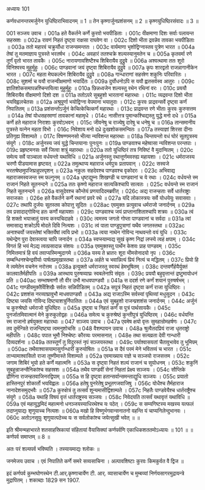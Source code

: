 अध्यायः 101

कर्णवधानन्तरमर्जुनेन युधिष्ठिराभिवादनम् ॥ 1 ॥ तेन कृष्णार्जुनप्रशंसनम् ॥ 2 ॥ कृष्णयुधिष्ठिरसंवादः ॥ 3 ॥

001	सञ्जय उवाच ।
001a	हते वैकर्तने कर्णे कुरवो भयपीडिताः ।
001c	वीक्षमाणा दिशः सर्वाः पलायन्त सहस्रशः ॥
002a	रावणं निहतं दृष्ट्वा राक्षसा राघवेण वा ।
002c	दिशो भीता द्रवन्नेव तावका भयपीडिताः ॥
003a	ततो महारवं चक्रुर्योधा राजन्समन्ततः ।
003c	वार्यमाणा भृशोद्विग्नास्तव पुत्रेण भारत ॥
004a	तेषां तु मतमाज्ञाय पुत्रस्ते भरतर्षभ ।
004c	अवहारं ततश्चक्रे शल्यस्यानुमतेन च ॥
005a	कृतवर्मा रणे तूर्णं वृतो भारत तावकैः ।
005c	नारायणावशिष्टैश्च शिबिरायैव दुद्रुवे ॥
006a	अश्वत्थामा ततः शूरो विनिश्वस्य मुहुर्मुहुः ।
006c	पाण्डवानां जयं दृष्ट्वा शिबिरायैव दुद्रुवे ॥
007a	कृपः शारद्वतो राजन्नागानीकेन भारत ।
007c	महता मेघकल्पेन शिबिरायैव दुद्रुवे ॥
008a	गान्धाराणां सहस्रेण शकुनिः परिवारितः ।
008c	सुशर्मा च ययौ राजन्वीक्षमाणो भयार्दितः ॥
009a	दुर्योधनोऽपि स ययौ ह्वतसर्वस्व आतुरः ।
009c	ज्ञातिशोकसमापन्नश्चिन्तयित्वा मुहुर्मुहुः ॥
010a	छिन्नध्वजेन शल्यस्तु रथेन रथिनां वरः ।
010c	प्रययौ शिबिरायैव वीक्षमाणो दिशो दश ॥
011a	ततोऽपरे सुबहुशो भारतानां महारथाः ।
011c	व्यद्रवन्त दिशो भीता भयविह्वलचेतसः ॥
012a	अश्रूपूर्णा भयोद्विग्ना वेपमाना भयातुराः ।
012c	कुरवः प्राद्रवन्सर्वे दृष्ट्वा कर्णं निपातितम् ॥
013a	प्रशंसन्तोऽर्जुनं केचित्केचित्कर्णं महारथाः ।
013c	प्राद्रवन्त रणे भीताः कुरवः कुरुसत्तम ॥
014a	तेषां योधसहस्राणां तावकानां महामृधे ।
014c	नासीत्तत्र पुमान्कश्चिद्यस्तु युद्धे मनो दधे ॥
015a	कर्णे हते महाराज निराशाः कुरवोऽभवन् ।
015c	जीवनेषु च राज्येषु दारेषु च धनेषु च ॥
016a	तान्समानीय पुत्रस्ते यत्नेन महता विभो ।
016c	निवेशाय मनो दध्रे दुःखशोकसमन्वितः ॥
017a	तस्याज्ञां शिरसा दीनाः प्रतिगृह्य विशाम्पते ।
017c	विषण्णमनसो भीत्या न्यविशन्त महारथाः ॥
018a	चिन्तयन्तो वधं घोरं सूतपुत्रस्य संयुगे ।
018c	अर्जुनस्य जयं युद्धे चिन्तयानाः पुनःपुनः ॥
019a	पाण्डवाश्च महेष्वासा न्यविशन्त परन्तपाः ।
019c	प्रहृष्टमनसः सर्वे जित्वा शत्रुं महारथाः ॥
020a	ततो युधिष्ठिरं तत्र निविष्टं वै मुदान्वितम् ।
020c	समेत्य सर्वे पाञ्चाला वर्धयन्तो यथाविधि ॥
021a	अर्जुनस्तु रथात्तूर्णमवरुह्य महायशाः ।
021c	धर्मराजस्य चरणौ पीडयामास हृष्टवत् ॥
022a	तमुत्थाप्य महाराज धर्मपुत्रः प्रतापवान् ।
022c	सस्वजे भरतश्रेष्ठमुपजिघ्रन्नुपस्पृशन् ॥
023a	नकुलः सहदेवश्च पाण्डवश्च वृकोदरः ।
023c	अभिवाद्य महाराजमस्वजन्त स्म फल्गुनम् ॥
024a	धृष्टद्युम्नः शिखण्डी च पाण्डवानां च ये रथाः ।
024c	वर्धयन्ते स्म राजानं निहते सूतनन्दने ॥
025a	ततः कृष्णो महाराज सात्यकिश्चापि सात्वतः ।
025c	वर्धयन्ते स्म राजानं निहते सूतनन्दने ॥
026a	वासुदेवश्च कौन्तेयं प्रणयादिदमब्रवीत् ।
026c	अद्य राजन्हताः सर्वे धार्तराष्ट्राः सराजकाः ।
026e	हते वैकर्तने कर्णे रथानां प्रवरे रथे ॥
027a	यदि लोकास्त्रयः सर्वे योधयेयुः सवासवाः ।
027c	तथापि दुर्जयः सूतस्तव कोपात्तु सूदितः ॥
028ac	एवमुक्तः प्रत्युवाच धर्मराजो जनार्दनम् ॥
029a	तव प्रसादाद्गोविन्द हतः कर्णो महायशाः ।
029c	पाण्डवाश्च जयं प्राप्तानाशिताश्चापि शत्रवः ॥
030a	त्वं हि शक्तो भयात्त्रातुं यस्य कस्यचिदाहवे ।
030c	त्वमस्य जगतो गोप्ता पाण्डवानां च सर्वदा ॥
031a	त्वां समासाद्य शक्रोऽपि मोदते दिवि नित्यशः ।
031c	त्वं पाता पाण्डुपुत्राणां यथैव जगतस्तथा ॥
032ac	अनाश्चर्यो जयस्तेषां भक्तिर्येषां त्वयि प्रभो ॥
033a	त्वया नाथेन गोविन्द नाथवन्तो वयं युधि ।
033c	यथेन्द्रेण पुरा देवास्त्वया चापि जनार्दन ॥
034a	स्वप्स्याम्यद्य सुखं कृष्ण निद्रां लप्स्ये त्वहं क्षपाम् ।
034c	विगतं हि भयं मेऽद्य त्वत्प्रसादान्न संशयः ॥
035a	एवमुक्तस्तु पार्थेन केशवः प्राह पाण्डवम् ।
035c	निमित्तमात्रं हि वयं तवाप्यस्मिन्मुदागमे ॥
036a	यस्य ते भ्रातरः शूरा भीमसेनादयो नृप ।
036c	सम्बन्धिनश्चेन्द्रवीर्याः पार्षतप्रमुखास्तथा ॥
037a	अर्हते च भवान्नित्यं प्रियं नित्यं च मद्धितम् ।
037c	प्रियो हि मे त्वमेतेन वचनेन नरोत्तम ॥
038a	इत्युक्तो धर्मराजस्तु स्वरथं हेमभूषितम् ।
038c	दन्तवर्णैर्हयैर्युक्तं कालवालैर्महीपतिः ॥
039a	आस्थाय पुरुषव्याघ्रः स्वबलेनापि संवृतः ।
039c	प्रययौ बहुवृत्तान्तं द्रष्टुमायोधनं प्रति ॥
040ac	सम्भाषमाणौ तौ वीर उभौ माधवपाण्डवौ ॥
041a	स ददर्श रणे कर्णं शयानं पुरुषर्षभम् ।
041c	गाण्डीवमुक्तैर्विशिखैः सर्वतः सन्निपीडितम् ॥
042a	सपुत्रं निहतं दृष्ट्वा कर्णं राजा युधिष्ठिरः ।
042c	प्रशशंस नरव्याघ्रावुभौ माधवपाण्डवौ ॥
043a	अद्य राजाऽस्मि सर्वस्यां पृथिव्यां मधुसूदन ।
043c	दिष्ट्या जयसि गोविन्द दिष्ट्याशत्रुर्निपातितः ॥
044a	एवं सुबहुशो राजन्प्रशशंस जनार्दनम् ।
044c	अर्जुनं च कुरुश्रेष्ठो धर्मराजो युधिष्ठिरः ॥
045a	दृष्ट्वा च निहतं कर्णं स पुत्रं पार्थसायकैः ।
045c	पुनर्जातमिवात्मानं मेने कुरुकुलोद्वहः ॥
046a	समेत्य च कुरुश्रेष्ठं कुन्तीपुत्रं युधिष्ठिरम् ।
046c	वर्धयन्ति स्म राजानो हर्षयुक्ता महारथाः ॥
047	सञ्जय उवाच ।
047a	एवमेष क्षयो वृत्तः सुमहान्रोमहर्षणः ।
047c	तव दुर्मन्त्रिते राजन्दिष्ट्या त्वमनुशोचसि ॥
048	वैशम्पायन उवाच ।
048a	श्रुत्वैतदप्रियं राजा धृतराष्ट्रो महीपतिः ।
048c	पपात भूमौ निश्चेष्टः कौरव्यः परमासनात् ।
048e	तथा सत्यव्रता देवी गान्धारी दिव्यदर्शना ॥
049a	ततस्तूर्णं तु विदुरस्तं नृपं सञ्जयस्तथा ।
049c	पर्याश्वासयतां चैतावुभावेव तु भूमिपम् ॥
050ac	तथैवाश्वासयामासुर्गान्धारीं कुरुयोषितः ॥
051a	स दैवं परमं मेने भवितव्यं च भारत ।
051c	ताभ्यामाश्वासितो राजा तूष्णीमास्ते विशाम्पते ॥
052a	एवमाख्याय राज्ञे च सञ्जयो राजसत्तम ।
052c	जगाम शिबिरं भूयो हते कर्णे महात्मनि ॥
053a	स दृष्ट्वा निहतं शल्यं राजानं च सुयोधनम् ।
053c	शकुनिं सुबहून्राजन्सैनिकांश्च सहस्रशः ॥
054a	तथैव पाण्डवीं सेनां निहतां प्रेक्ष्य सञ्जयः ।
054c	सौप्तिके द्रौणिना राजन्हतवाजिनरद्विपाम् ॥
055a	स हि दृष्ट्वा हतान्सर्वान्समन्ताद्युधि सञ्जयः ।
055c	प्रयातो हास्तिनपुरं शोकार्तो भयविह्वलः ॥
056a	हतेषु पुनरेतेषु प्रभूतगजवाजिषु ।
056c	योधैश्च तैर्महाराज नानादेशसमुद्भवैः ॥
057a	कुरुक्षेत्रं तु तत्सर्वं शून्यमासीद्विशाम्पते ।
057c	निहतैः पाण्डवेयैश्च धार्तराष्ट्रैश्च संयुगे ॥
058a	यथाहि विषयं वृत्तं धार्तराष्ट्रस्य सञ्जयः ।
058c	निवेदयति तत्सर्वं यथावृत्तं यथाविधि ॥
059a	एवं महायुद्धमिदं महात्मनो धनञ्जयस्याधिरथेश्च यः पठेत् ।
059c	स सम्यगिष्टस्य मखस्य यत्फलं तदाप्नुयाद्यः शृणुयाच्च नित्यशः ॥
060a	मखो हि विष्णुर्भगवान्सनातनो वहन्ति यं चाप्यनिलेन्दुभानवः ।
060c	अतोऽनसूयुः शृणुयात्पठेच्च यः स सर्वलोकांश्च जयेत्सुखी भवेत् ॥ ॥

इति श्रीमन्महाभारते शतसाहस्रिकायां संहितायां वैयासिक्यां कर्णपर्वणि एकाधिकशततमोऽध्यायः ॥ 101 ॥
 ॥ कर्णपर्व समाप्तम् ॥ 8 ॥

अतः परं शल्यपर्व भविष्यति ।
तस्यायमाद्यः श्लोकः ॥

जनमेजय उवाच ।
एवं निपातिते कर्णे समरे सव्यसाचिना ।
अल्पावशिष्टाः कुरवः किमकुर्वत वै द्विज ॥

इदं कर्णपर्व कुम्भघोणस्थेन टी.आर्.कृष्णाचार्येण टी. आर्. व्यासाचार्येण च मुम्बय्यां निर्णयसागरमुद्रायन्त्रे मुद्रापितम् । शकाब्दाः 1829 सन 1907.

